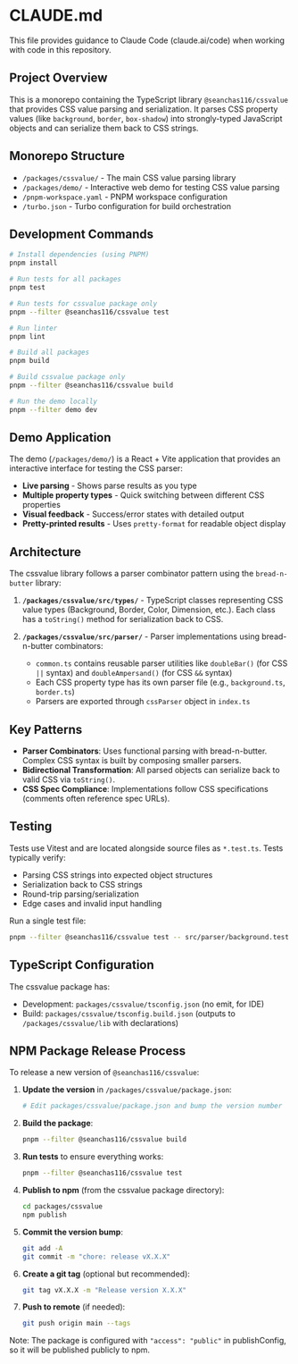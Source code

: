 # CLAUDE.md

This file provides guidance to Claude Code (claude.ai/code) when working with code in this repository.

## Project Overview

This is a monorepo containing the TypeScript library `@seanchas116/cssvalue` that provides CSS value parsing and serialization. It parses CSS property values (like `background`, `border`, `box-shadow`) into strongly-typed JavaScript objects and can serialize them back to CSS strings.

## Monorepo Structure

- `/packages/cssvalue/` - The main CSS value parsing library
- `/packages/demo/` - Interactive web demo for testing CSS value parsing
- `/pnpm-workspace.yaml` - PNPM workspace configuration
- `/turbo.json` - Turbo configuration for build orchestration

## Development Commands

```bash
# Install dependencies (using PNPM)
pnpm install

# Run tests for all packages
pnpm test

# Run tests for cssvalue package only
pnpm --filter @seanchas116/cssvalue test

# Run linter
pnpm lint

# Build all packages
pnpm build

# Build cssvalue package only
pnpm --filter @seanchas116/cssvalue build

# Run the demo locally
pnpm --filter demo dev
```

## Demo Application

The demo (`/packages/demo/`) is a React + Vite application that provides an interactive interface for testing the CSS parser:

- **Live parsing** - Shows parse results as you type
- **Multiple property types** - Quick switching between different CSS properties
- **Visual feedback** - Success/error states with detailed output
- **Pretty-printed results** - Uses `pretty-format` for readable object display

## Architecture

The cssvalue library follows a parser combinator pattern using the `bread-n-butter` library:

1. **`/packages/cssvalue/src/types/`** - TypeScript classes representing CSS value types (Background, Border, Color, Dimension, etc.). Each class has a `toString()` method for serialization back to CSS.

2. **`/packages/cssvalue/src/parser/`** - Parser implementations using bread-n-butter combinators:
   - `common.ts` contains reusable parser utilities like `doubleBar()` (for CSS `||` syntax) and `doubleAmpersand()` (for CSS `&&` syntax)
   - Each CSS property type has its own parser file (e.g., `background.ts`, `border.ts`)
   - Parsers are exported through `cssParser` object in `index.ts`

## Key Patterns

- **Parser Combinators**: Uses functional parsing with bread-n-butter. Complex CSS syntax is built by composing smaller parsers.
- **Bidirectional Transformation**: All parsed objects can serialize back to valid CSS via `toString()`.
- **CSS Spec Compliance**: Implementations follow CSS specifications (comments often reference spec URLs).

## Testing

Tests use Vitest and are located alongside source files as `*.test.ts`. Tests typically verify:

- Parsing CSS strings into expected object structures
- Serialization back to CSS strings
- Round-trip parsing/serialization
- Edge cases and invalid input handling

Run a single test file:

```bash
pnpm --filter @seanchas116/cssvalue test -- src/parser/background.test.ts
```

## TypeScript Configuration

The cssvalue package has:

- Development: `packages/cssvalue/tsconfig.json` (no emit, for IDE)
- Build: `packages/cssvalue/tsconfig.build.json` (outputs to `/packages/cssvalue/lib` with declarations)

## NPM Package Release Process

To release a new version of `@seanchas116/cssvalue`:

1. **Update the version** in `/packages/cssvalue/package.json`:
   ```bash
   # Edit packages/cssvalue/package.json and bump the version number
   ```

2. **Build the package**:
   ```bash
   pnpm --filter @seanchas116/cssvalue build
   ```

3. **Run tests** to ensure everything works:
   ```bash
   pnpm --filter @seanchas116/cssvalue test
   ```

4. **Publish to npm** (from the cssvalue package directory):
   ```bash
   cd packages/cssvalue
   npm publish
   ```

5. **Commit the version bump**:
   ```bash
   git add -A
   git commit -m "chore: release vX.X.X"
   ```

6. **Create a git tag** (optional but recommended):
   ```bash
   git tag vX.X.X -m "Release version X.X.X"
   ```

7. **Push to remote** (if needed):
   ```bash
   git push origin main --tags
   ```

Note: The package is configured with `"access": "public"` in publishConfig, so it will be published publicly to npm.
